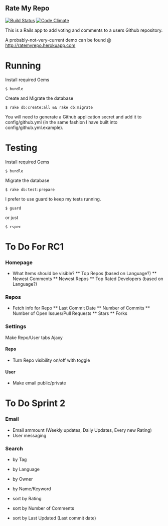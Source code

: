 Rate My Repo
------------

[![Build Status](https://travis-ci.org/benwoody/ratemyrepo.png?branch=master)](https://travis-ci.org/benwoody/ratemyrepo) [![Code Climate](https://codeclimate.com/github/benwoody/ratemyrepo.png)](https://codeclimate.com/github/benwoody/ratemyrepo)


This is a Rails app to add voting and comments to a users Github repository.

A probably-not-very-current demo can be found @ http://ratemyrepo.herokuapp.com

Running
=======

Install required Gems

    $ bundle

Create and Migrate the database

    $ rake db:create:all && rake db:migrate

You will need to generate a Github application secret and add it to config/github.yml (in the same fashion I have built into config/github.yml.example).

Testing
=======

Install required Gems

    $ bundle

Migrate the database

    $ rake db:test:prepare

I prefer to use guard to keep my tests running.

    $ guard

or just

    $ rspec

To Do For RC1
=============

### Homepage

* What Items should be visible?
** Top Repos (based on Language?)
** Newest Comments
** Newest Repos
** Top Rated Developers (based on Language?)

### Repos

* Fetch info for Repo
** Last Commit Date
** Number of Commits
** Number of Open Issues/Pull Requests
** Stars
** Forks

### Settings

Make Repo/User tabs Ajaxy

#### Repo

* Turn Repo visibility on/off with toggle

#### User

* Make email public/private

To Do Sprint 2
==============

### Email

* Email ammount (Weekly updates, Daily Updates, Every new Rating)
* User messaging
 
### Search

* by Tag
* by Language
* by Owner
* by Name/Keyword

* sort by Rating
* sort by Number of Comments
* sort by Last Updated (Last commit date)
